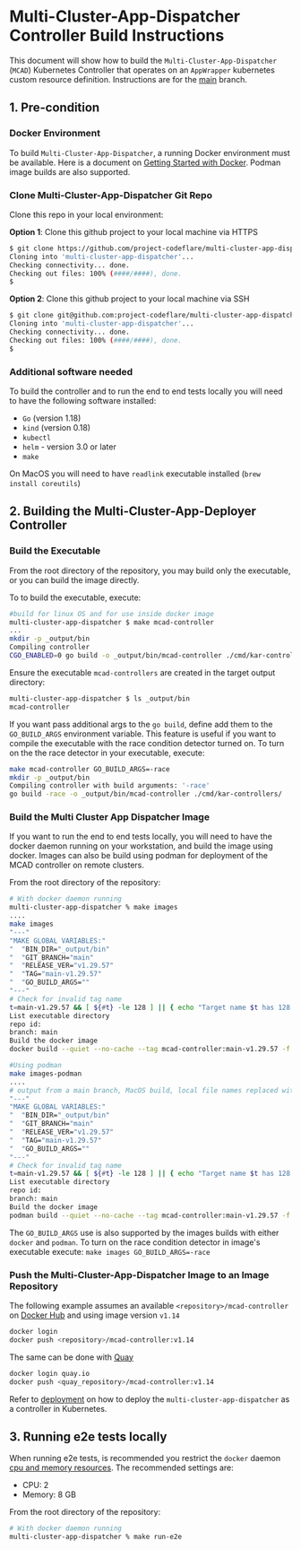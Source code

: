 # Multi-Cluster-App-Dispatcher Controller Build Instructions

This document will show how to build the `Multi-Cluster-App-Dispatcher` (`MCAD`) Kubernetes Controller that operates on an `AppWrapper` kubernetes custom resource definition. Instructions are for the [main](https://github.com/project-codeflare/multi-cluster-app-dispatcher/tree/main) branch.

## 1. Pre-condition

### Docker Environment

To build `Multi-Cluster-App-Dispatcher`, a running Docker environment must be available. Here is a document on [Getting Started with Docker](https://www.docker.com/get-started). Podman image builds are also supported.

### Clone Multi-Cluster-App-Dispatcher Git Repo

Clone this repo in your local environment:

__Option 1__: Clone this github project to your local machine via HTTPS

```bash
$ git clone https://github.com/project-codeflare/multi-cluster-app-dispatcher.git
Cloning into 'multi-cluster-app-dispatcher'...
Checking connectivity... done.
Checking out files: 100% (####/####), done.
$
```

__Option 2__: Clone this github project to your local machine via SSH

```bash
$ git clone git@github.com:project-codeflare/multi-cluster-app-dispatcher.git
Cloning into 'multi-cluster-app-dispatcher'...
Checking connectivity... done.
Checking out files: 100% (####/####), done.
$
```

### Additional software needed

To build the controller and to run the end to end tests locally you will need to have the following software installed:

* `Go` (version 1.18)
* `kind` (version 0.18)
* `kubectl`
* `helm` - version 3.0 or later
* `make`

On MacOS you will need to have `readlink` executable installed (`brew install coreutils`)

## 2. Building the Multi-Cluster-App-Deployer Controller

### Build the Executable

From the root directory of the repository, you may build only the executable, or you can build the image directly.

To to build the executable, execute:

```bash
#build for linux OS and for use inside docker image
multi-cluster-app-dispatcher $ make mcad-controller
...
mkdir -p _output/bin
Compiling controller
CGO_ENABLED=0 go build -o _output/bin/mcad-controller ./cmd/kar-controllers/
```

Ensure the executable `mcad-controllers` are created in the target output directory:

```bash
multi-cluster-app-dispatcher $ ls _output/bin 
mcad-controller
```

If you want pass additional args to the `go build`, define add them to the `GO_BUILD_ARGS` environment variable. This feature is useful if you want to compile the executable with the race condition detector turned on. To turn on the the race detector in your executable, execute:

```bash
make mcad-controller GO_BUILD_ARGS=-race
mkdir -p _output/bin
Compiling controller with build arguments: '-race'
go build -race -o _output/bin/mcad-controller ./cmd/kar-controllers/
```

### Build the Multi Cluster App Dispatcher Image

If you want to run the end to end tests locally, you will need to have the docker daemon running on your workstation, and build the image using docker. Images can also be build using podman for deployment of the MCAD controller on remote clusters.

From the root directory of the repository:

```bash
# With docker daemon running
multi-cluster-app-dispatcher % make images
....
make images
"---"
"MAKE GLOBAL VARIABLES:"
"  "BIN_DIR="_output/bin"
"  "GIT_BRANCH="main"
"  "RELEASE_VER="v1.29.57"
"  "TAG="main-v1.29.57"
"  "GO_BUILD_ARGS=""
"---"
# Check for invalid tag name
t=main-v1.29.57 && [ ${#t} -le 128 ] || { echo "Target name $t has 128 or more chars"; false; }
List executable directory
repo id: 
branch: main
Build the docker image
docker build --quiet --no-cache --tag mcad-controller:main-v1.29.57 -f XXXXXX/multi-cluster-app-dispatcher/Dockerfile  XXXXX/multi-cluster-app-dispatcher

#Using podman
make images-podman
....
# output from a main branch, MacOS build, local file names replaced with XXXXXXXXXX
"---"
"MAKE GLOBAL VARIABLES:"
"  "BIN_DIR="_output/bin"
"  "GIT_BRANCH="main"
"  "RELEASE_VER="v1.29.57"
"  "TAG="main-v1.29.57"
"  "GO_BUILD_ARGS=""
"---"
# Check for invalid tag name
t=main-v1.29.57 && [ ${#t} -le 128 ] || { echo "Target name $t has 128 or more chars"; false; }
List executable directory
repo id: 
branch: main
Build the docker image
podman build --quiet --no-cache --tag mcad-controller:main-v1.29.57 -f XXXXX/multi-cluster-app-dispatcher/Dockerfile  XXXXX/multi-cluster-app-dispatcher
```

The `GO_BUILD_ARGS` use is also supported by the images builds with either `docker` and `podman`. To turn on the race condition detector in image's executable execute: `make images GO_BUILD_ARGS=-race`

### Push the Multi-Cluster-App-Dispatcher Image to an Image Repository

The following example assumes an available `<repository>/mcad-controller` on [Docker Hub](https://hub.docker.com) and using image version `v1.14`

```bash
docker login
docker push <repository>/mcad-controller:v1.14
```

The same can be done with [Quay](quay.io)

```bash
docker login quay.io
docker push <quay_repository>/mcad-controller:v1.14
```

Refer to [deployment](../deploy/deployment.md) on how to deploy the `multi-cluster-app-dispatcher` as a controller in Kubernetes.

## 3. Running e2e tests locally

When running e2e tests, is recommended you restrict the `docker` daemon [cpu and memory resources](https://docs.docker.com/config/containers/resource_constraints/). The recommended settings are:

* CPU: 2
* Memory: 8 GB

From the root directory of the repository:

```bash
# With docker daemon running
multi-cluster-app-dispatcher % make run-e2e
```
